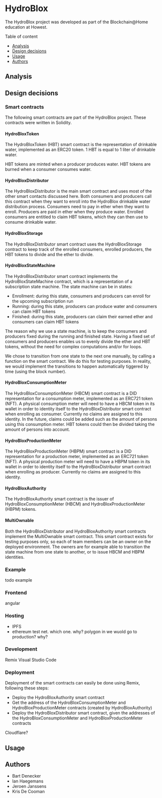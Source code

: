 # HydroBlox

The HydroBlox project was developed as part of the Blockchain@Home education at Howest.

Table of content
- [Analysis](?anchor=analysis)
- [Design decisions](?anchor=design-decisions)
- [Usage](?anchor=usage)
- [Authors](?anchor=authors)

## Analysis

## Design decisions

### Smart contracts

The following smart contracts are part of the HydroBlox project. These contracts were written in Solidity.

#### HydroBloxToken

The HydroBloxToken (HBT) smart contract is the representation of drinkable water, implemented as an ERC20 token. 1 HBT is equal to 1 liter of drinkable water.

HBT tokens are minted when a producer produces water. HBT tokens are burned when a consumer consumes water.

#### HydroBloxDistributor

The HydroBloxDistributor is the main smart contract and uses most of the other smart contacts discussed here.
Both consumers and producers call this contract when they want to enroll into the HydroBlox drinkable water distribution process.
Consumers need to pay in ether when they want to enroll. Producers are paid in ether when they produce water.
Enrolled consumers are entitled to claim HBT tokens, which they can then use to consume drinkable water.

#### HydroBloxStorage

The HydroBloxDistributor smart contract uses the HydroBloxStorage contract to keep track of the enrolled consumers, enrolled producers, the HBT tokens to divide and the ether to divide.

#### HydroBloxStateMachine

The HydroBloxDistributor smart contract implements the HydroBloxStateMachine contract, which is a representation of a subscription state machine.
The state machine can be in states:
- Enrollment: during this state, consumers and producers can enroll for the upcoming subscription run
- Running: during this state, producers can produce water and consumers can claim HBT tokens
- Finished: during this state, producers can claim their earned ether and consumers can claim HBT tokens

The reason why we use a state machine, is to keep the consumers and producers fixed during the running and finished state.
Having a fixed set of consumers and producers enables us to evenly divide the ether and HBT tokens, without the need for complex computations and/or for loops.

We chose to transition from one state to the next one manually, by calling a function on the smart contract.
We do this for testing purposes. In reality, we would implement the transitions to happen automatically tiggered by time (using the block number).

#### HydroBloxConsumptionMeter

The HydroBloxConsumptionMeter (HBCM) smart contract is a DID representation for a consumption meter, implemented as an ERC721 token (NFT).
A physical consumption meter will need to have a HBCM token in its wallet in order to identity itself to the HydroBloxDistributor smart contract when enrolling as consumer.
Currently no claims are assigned to this identity.
In the future, claims could be added such as the amount of persons using this consumption meter.
HBT tokens could then be divided taking the amount of persons into account.

#### HydroBloxProductionMeter

The HydroBloxProductionMeter (HBPM) smart contract is a DID representation for a production meter, implemented as an ERC721 token (NFT).
A physical production meter will need to have a HBPM token in its wallet in order to identity itself to the HydroBloxDistributor smart contract when enrolling as producer.
Currently no claims are assigned to this identity.

#### HydroBloxAuthority

The HydroBloxAuthority smart contract is the issuer of HydroBloxConsumptionMeter (HBCM) and HydroBloxProductionMeter (HBPM) tokens.

#### MultiOwnable

Both the HydroBloxDistributor and HydroBloxAuthority smart contracts implement the MultiOwnable smart contract.
This smart contract exists for testing purposes only, so each of team members can be an owner on the deployed environment.
The owners are for example able to transition the state machine from one state to another, or to issue HBCM and HBPM identities.

### Example

todo example

### Frontend

angular

### Hosting

- IPFS
- ethereum test net. which one. why? polygon in we wuold go to production? why?

### Development

Remix
Visual Studio Code

### Deployment

Deployment of the smart contracts can easily be done using Remix, following these steps:
- Deploy the HydroBloxAuthority smart contract
- Get the address of the HydroBloxConsumptionMeter and HydroBloxProductionMeter contracts (created by HydroBloxAuthority)
- Deploy the HydroBloxDistributor smart contract, given the addresses of the HydroBloxConsumptionMeter and HydroBloxProductionMeter contracts

Cloudflare?

## Usage

## Authors

- Bart Denecker
- Ian Haegemans
- Jeroen Janssens
- Kris De Cooman
